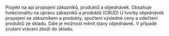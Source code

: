Projekt na api propojení zákazníků, produktů a objednávek.
Obsahuje funkcionalitu na úpravu zákazníků a produktů (CRUD)
U tvorby objednávek propejení se zákazníkem a produkty, spočtení výsledné ceny a odečtení produktů ze skladu. Dále je možnost měnit stavy objednávek. V případě zrušení vrácení zboží do skladu.
